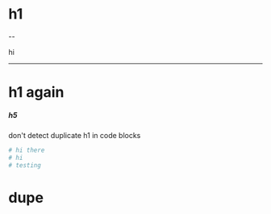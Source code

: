 # h1

--

hi

---

# h1 again

##### h5

don't detect duplicate h1 in code blocks

```ruby
# hi there
# hi
# testing
```

# dupe
